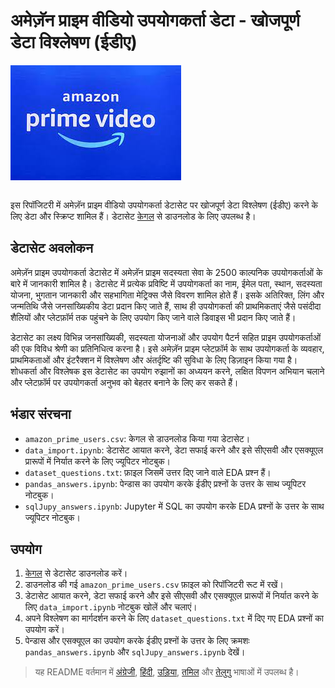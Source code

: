 # अमेज़ॅन प्राइम वीडियो उपयोगकर्ता डेटा - खोजपूर्ण डेटा विश्लेषण (ईडीए)

<img src="./apv_logo.jpg" alt="Logo" align="center">
<br><br>

इस रिपॉजिटरी में अमेज़ॅन प्राइम वीडियो उपयोगकर्ता डेटासेट पर खोजपूर्ण डेटा विश्लेषण (ईडीए) करने के लिए डेटा और स्क्रिप्ट शामिल हैं। डेटासेट [केगल](https://rb.gy/j1q1sg) से डाउनलोड के लिए उपलब्ध है।

## डेटासेट अवलोकन

अमेज़ॅन प्राइम उपयोगकर्ता डेटासेट में अमेज़ॅन प्राइम सदस्यता सेवा के 2500 काल्पनिक उपयोगकर्ताओं के बारे में जानकारी शामिल है। डेटासेट में प्रत्येक प्रविष्टि में उपयोगकर्ता का नाम, ईमेल पता, स्थान, सदस्यता योजना, भुगतान जानकारी और सहभागिता मेट्रिक्स जैसे विवरण शामिल होते हैं। इसके अतिरिक्त, लिंग और जन्मतिथि जैसे जनसांख्यिकीय डेटा प्रदान किए जाते हैं, साथ ही उपयोगकर्ता की प्राथमिकताएं जैसे पसंदीदा शैलियों और प्लेटफ़ॉर्म तक पहुंचने के लिए उपयोग किए जाने वाले डिवाइस भी प्रदान किए जाते हैं।

डेटासेट का लक्ष्य विभिन्न जनसांख्यिकी, सदस्यता योजनाओं और उपयोग पैटर्न सहित प्राइम उपयोगकर्ताओं की एक विविध श्रेणी का प्रतिनिधित्व करना है। इसे अमेज़ॅन प्राइम प्लेटफ़ॉर्म के साथ उपयोगकर्ता के व्यवहार, प्राथमिकताओं और इंटरैक्शन में विश्लेषण और अंतर्दृष्टि की सुविधा के लिए डिज़ाइन किया गया है। शोधकर्ता और विश्लेषक इस डेटासेट का उपयोग रुझानों का अध्ययन करने, लक्षित विपणन अभियान चलाने और प्लेटफ़ॉर्म पर उपयोगकर्ता अनुभव को बेहतर बनाने के लिए कर सकते हैं।

## भंडार संरचना

- `amazon_prime_users.csv`: केगल से डाउनलोड किया गया डेटासेट।
- `data_import.ipynb`: डेटासेट आयात करने, डेटा सफाई करने और इसे सीएसवी और एसक्यूएल प्रारूपों में निर्यात करने के लिए ज्यूपिटर नोटबुक।
- `dataset_questions.txt`: फ़ाइल जिसमें उत्तर दिए जाने वाले EDA प्रश्न हैं।
- `pandas_answers.ipynb`: पेन्डास का उपयोग करके ईडीए प्रश्नों के उत्तर के साथ ज्यूपिटर नोटबुक।
- `sqlJupy_answers.ipynb`: Jupyter में SQL का उपयोग करके EDA प्रश्नों के उत्तर के साथ ज्यूपिटर नोटबुक।

## उपयोग

1. [केगल](https://rb.gy/j1q1sg) से डेटासेट डाउनलोड करें।
2. डाउनलोड की गई `amazon_prime_users.csv` फ़ाइल को रिपॉजिटरी रूट में रखें।
3. डेटासेट आयात करने, डेटा सफाई करने और इसे सीएसवी और एसक्यूएल प्रारूपों में निर्यात करने के लिए `data_import.ipynb` नोटबुक खोलें और चलाएं।
4. अपने विश्लेषण का मार्गदर्शन करने के लिए `dataset_questions.txt` में दिए गए EDA प्रश्नों का उपयोग करें।
5. पेन्डास और एसक्यूएल का उपयोग करके ईडीए प्रश्नों के उत्तर के लिए क्रमशः `pandas_answers.ipynb` और `sqlJupy_answers.ipynb` देखें।

> यह README वर्तमान में [अंग्रेजी](./README.md), [हिंदी](./README.hi.md), [उड़िया](./README.or.md), [तमिल](./README.ta.md) और [तेलुगु](./README.te.md) भाषाओं में उपलब्ध है।

